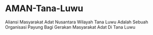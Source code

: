 # AMAN-Tana-Luwu
Aliansi Masyarakat Adat  Nusantara Wilayah Tana Luwu Adalah Sebuah Organisasi Payung Bagi Gerakan Masyarakat Adat Di Tana Luwu
